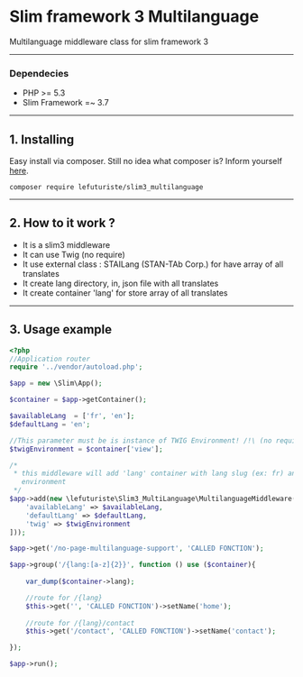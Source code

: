 # Slim framework 3 Multilanguage

Multilanguage middleware class for slim framework 3 

-------------------------------------------------

### Dependecies

- PHP >= 5.3
- Slim Framework =~ 3.7

-------------------------------------------------

## 1. Installing

Easy install via composer. Still no idea what composer is? Inform yourself [here](http://getcomposer.org).

```composer require lefuturiste/slim3_multilanguage```

-------------------------------------------------

## 2. How to it work ?

- It is a slim3 middleware
- It can use Twig (no require)
- It use external class : STAILang (STAN-TAb Corp.) for have array of all translates
- It create lang directory, in, json file with all translates
- It create container 'lang' for store array of all translates

-------------------------------------------------

## 3. Usage example

```php
<?php
//Application router
require '../vendor/autoload.php';

$app = new \Slim\App();

$container = $app->getContainer();

$availableLang  = ['fr', 'en'];
$defaultLang = 'en';

//This parameter must be is instance of TWIG Environment! /!\ (no require)
$twigEnvironment = $container['view'];

/*
 * this middleware will add 'lang' container with lang slug (ex: fr) and create global variable 'lang' in twig 
   environment
 */
$app->add(new \lefuturiste\Slim3_MultiLanguage\MultilanguageMiddleware([
    'availableLang' => $availableLang,
    'defaultLang' => $defaultLang,
    'twig' => $twigEnvironment
]));

$app->get('/no-page-multilanguage-support', 'CALLED FONCTION');

$app->group('/{lang:[a-z]{2}}', function () use ($container){
    
    var_dump($container->lang);

    //route for /{lang}
    $this->get('', 'CALLED FONCTION')->setName('home');
    
    //route for /{lang}/contact
    $this->get('/contact', 'CALLED FONCTION')->setName('contact');

});

$app->run();

```

